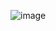 ![image](https://user-images.githubusercontent.com/76823502/133066062-98c86e7f-22cb-41ba-8a82-323b6063acfc.png)


